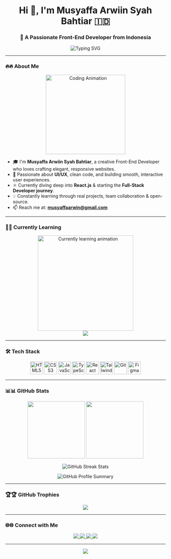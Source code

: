 <h1 align="center">Hi 👋, I'm Musyaffa Arwiin Syah Bahtiar 🇮🇩</h1>
<h3 align="center">🚀 A Passionate Front-End Developer from Indonesia</h3>

<p align="center">
  <img src="https://readme-typing-svg.demolab.com?font=Fira+Code&size=22&pause=1000&color=36BCF7&center=true&vCenter=true&width=500&lines=Welcome+to+my+GitHub!;Front-End+Developer+from+Indonesia;Always+learning+something+new!" alt="Typing SVG">
</p>

---

### 🔥🔥 About Me

<p align="center">
  <img src="https://media.giphy.com/media/du3J3cXyzhj75IOgvA/giphy.gif" width="250" alt="Coding Animation"/>
</p>

- 🎓 I'm **Musyaffa Arwiin Syah Bahtiar**, a creative Front-End Developer who loves crafting elegant, responsive websites.
- 🎨 Passionate about **UI/UX**, clean code, and building smooth, interactive user experiences.
- ⚛️ Currently diving deep into **React.js** & starting the **Full-Stack Developer journey**.
- 💡 Constantly learning through real projects, team collaboration & open-source.
- 📫 Reach me at: **musyaffaarwin@gmail.com**

---

### 🚀🚀 Currently Learning

<p align="center">
  <img src="https://github.com/DenverCoder1/readme-typing-svg/raw/master/demo.gif" width="300" alt="Currently learning animation">
  <br/>
  <img src="https://img.shields.io/badge/Now Learning-Full Stack Web Dev-blueviolet?style=for-the-badge&logo=vercel&logoColor=white" />
</p>

---

### 🛠️ Tech Stack

<p align="center"> <img src="https://cdn.jsdelivr.net/gh/devicons/devicon/icons/html5/html5-original.svg" width="40" alt="HTML5"/> <img src="https://cdn.jsdelivr.net/gh/devicons/devicon/icons/css3/css3-original.svg" width="40" alt="CSS3"/> <img src="https://cdn.jsdelivr.net/gh/devicons/devicon/icons/javascript/javascript-original.svg" width="40" alt="JavaScript"/> <img src="https://cdn.jsdelivr.net/gh/devicons/devicon/icons/typescript/typescript-original.svg" width="40" alt="TypeScript"/> <img src="https://cdn.jsdelivr.net/gh/devicons/devicon/icons/react/react-original.svg" width="40" alt="React"/> <img src="https://www.vectorlogo.zone/logos/tailwindcss/tailwindcss-icon.svg" width="40" alt="Tailwind CSS"/> <img src="https://cdn.jsdelivr.net/gh/devicons/devicon/icons/git/git-original.svg" width="40" alt="Git"/> <img src="https://cdn.jsdelivr.net/gh/devicons/devicon/icons/figma/figma-original.svg" width="40" alt="Figma"/> </p>

---

### 📊📊 GitHub Stats

<p align="center">
  <img height="180em" src="https://github-readme-stats.vercel.app/api?username=Musyaffaa2&show_icons=true&theme=radical&hide_title=true" />
  <img height="180em" src="https://github-readme-stats.vercel.app/api/top-langs/?username=Musyaffaa2&layout=compact&theme=radical" />
</p>

<p align="center">
  <img src="https://streak-stats.demolab.com/?user=Musyaffaa2&theme=radical" alt="GitHub Streak Stats"/>
</p>

<p align="center">
  <img src="https://github-profile-summary-cards.vercel.app/api/cards/profile-details?username=Musyaffaa2&theme=radical" alt="GitHub Profile Summary"/>
</p>

---

### 🏆🏆 GitHub Trophies

<p align="center">
  <img src="https://github-profile-trophy.vercel.app/?username=Musyaffaa2&theme=algolia&no-bg=true&margin-w=10" />
</p>

---

### 🌐🌐 Connect with Me

<p align="center">
  <a href="https://linkedin.com/in/musyaffa-arwiin" target="_blank">
    <img src="https://img.shields.io/badge/LinkedIn-Connect-blue?style=for-the-badge&logo=linkedin&logoColor=white"/>
  </a>
  <a href="https://instagram.com/yaaffaaa_" target="_blank">
    <img src="https://img.shields.io/badge/Instagram-Follow-E4405F?style=for-the-badge&logo=instagram&logoColor=white"/>
  </a>
  <a href="https://github.com/Musyaffaa2" target="_blank">
    <img src="https://img.shields.io/badge/GitHub-Portfolio-181717?style=for-the-badge&logo=github&logoColor=white"/>
  </a>
  <a href="mailto:musyaffaarwin@gmail.com" target="_blank">
    <img src="https://img.shields.io/badge/Gmail-Contact-D14836?style=for-the-badge&logo=gmail&logoColor=white"/>
  </a>
</p>

---

<p align="center">
  <img src="https://capsule-render.vercel.app/api?type=wave&color=0:36BCF7,100:9F36F7&height=100&section=footer"/>
</p>
